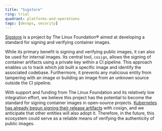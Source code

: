 ```yaml
---
title: "Sigstore"
ring: trial
quadrant: platforms-and-operations
tags: [devops, security]
---
```


[Sigstore](https://www.sigstore.dev) is a project by The Linux Foundation® aimed at developing a standard for signing and verifying container images.

While its primary benefit is signing and verifying public images, it can also be used for internal images. Its central tool, `cosign`, allows the signing of container artifacts using a private key within a CI pipeline. This approach enables us to track which job built a specific image and identify the associated codebase. Furthermore, it prevents any malicious entity from tampering with an image or building an image from an unknown source outside the CI pipeline.

With support and funding from The Linux Foundation and its relatively low integration effort, we believe this project has the potential to become the standard for signing container images in open-source projects. [Kubernetes has already begun signing their release artifacts](https://github.com/kubernetes/enhancements/issues/3031) with cosign, and we anticipate that other entities will also adopt it. Therefore, in the future, this ecosystem could serve as a reliable means of verifying the authenticity of public images.
